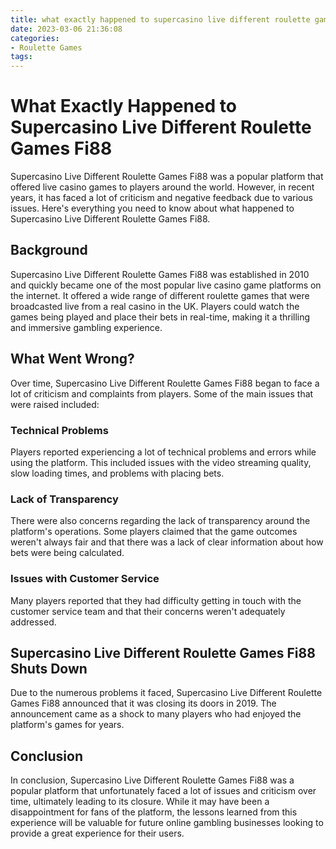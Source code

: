 ```yaml
---
title: what exactly happened to supercasino live different roulette games Fi88
date: 2023-03-06 21:36:08
categories:
- Roulette Games
tags:
---
```



# What Exactly Happened to Supercasino Live Different Roulette Games Fi88

Supercasino Live Different Roulette Games Fi88 was a popular platform that offered live casino games to players around the world. However, in recent years, it has faced a lot of criticism and negative feedback due to various issues. Here's everything you need to know about what happened to Supercasino Live Different Roulette Games Fi88.

## Background

Supercasino Live Different Roulette Games Fi88 was established in 2010 and quickly became one of the most popular live casino game platforms on the internet. It offered a wide range of different roulette games that were broadcasted live from a real casino in the UK. Players could watch the games being played and place their bets in real-time, making it a thrilling and immersive gambling experience.

## What Went Wrong?

Over time, Supercasino Live Different Roulette Games Fi88 began to face a lot of criticism and complaints from players. Some of the main issues that were raised included:

### Technical Problems

Players reported experiencing a lot of technical problems and errors while using the platform. This included issues with the video streaming quality, slow loading times, and problems with placing bets.

### Lack of Transparency

There were also concerns regarding the lack of transparency around the platform's operations. Some players claimed that the game outcomes weren't always fair and that there was a lack of clear information about how bets were being calculated.

### Issues with Customer Service

Many players reported that they had difficulty getting in touch with the customer service team and that their concerns weren't adequately addressed.

## Supercasino Live Different Roulette Games Fi88 Shuts Down

Due to the numerous problems it faced, Supercasino Live Different Roulette Games Fi88 announced that it was closing its doors in 2019. The announcement came as a shock to many players who had enjoyed the platform's games for years.

## Conclusion

In conclusion, Supercasino Live Different Roulette Games Fi88 was a popular platform that unfortunately faced a lot of issues and criticism over time, ultimately leading to its closure. While it may have been a disappointment for fans of the platform, the lessons learned from this experience will be valuable for future online gambling businesses looking to provide a great experience for their users.